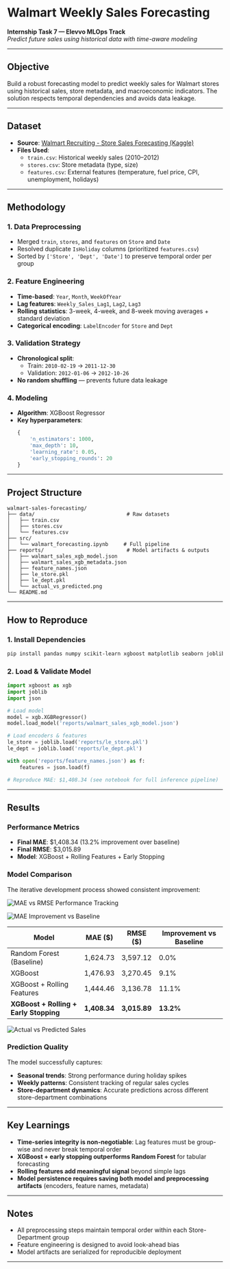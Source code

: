 # Walmart Weekly Sales Forecasting  
**Internship Task 7 — Elevvo MLOps Track**  
*Predict future sales using historical data with time-aware modeling*

---

##  Objective
Build a robust forecasting model to predict weekly sales for Walmart stores using historical sales, store metadata, and macroeconomic indicators. The solution respects temporal dependencies and avoids data leakage.

---

##  Dataset
- **Source**: [Walmart Recruiting - Store Sales Forecasting (Kaggle)](https://www.kaggle.com/c/walmart-recruiting-store-sales-forecasting)
- **Files Used**:
  - `train.csv`: Historical weekly sales (2010–2012)
  - `stores.csv`: Store metadata (type, size)
  - `features.csv`: External features (temperature, fuel price, CPI, unemployment, holidays)

---

##  Methodology

### 1. **Data Preprocessing**
- Merged `train`, `stores`, and `features` on `Store` and `Date`
- Resolved duplicate `IsHoliday` columns (prioritized `features.csv`)
- Sorted by `['Store', 'Dept', 'Date']` to preserve temporal order per group

### 2. **Feature Engineering**
- **Time-based**: `Year`, `Month`, `WeekOfYear`
- **Lag features**: `Weekly_Sales_Lag1`, `Lag2`, `Lag3`
- **Rolling statistics**: 3-week, 4-week, and 8-week moving averages + standard deviation
- **Categorical encoding**: `LabelEncoder` for `Store` and `Dept`

### 3. **Validation Strategy**
- **Chronological split**:
  - Train: `2010-02-19` → `2011-12-30`
  - Validation: `2012-01-06` → `2012-10-26`
- **No random shuffling** — prevents future data leakage

### 4. **Modeling**
- **Algorithm**: XGBoost Regressor
- **Key hyperparameters**:
  ```python
  {
      'n_estimators': 1000,
      'max_depth': 10,
      'learning_rate': 0.05,
      'early_stopping_rounds': 20
  }
  ```

---

##  Project Structure

```
walmart-sales-forecasting/
├── data/                              # Raw datasets
│   ├── train.csv
│   ├── stores.csv
│   └── features.csv
├── src/
│   └── walmart_forecasting.ipynb     # Full pipeline
├── reports/                           # Model artifacts & outputs
│   ├── walmart_sales_xgb_model.json
│   ├── walmart_sales_xgb_metadata.json
│   ├── feature_names.json
│   ├── le_store.pkl
│   ├── le_dept.pkl
│   └── actual_vs_predicted.png
└── README.md
```

---

##  How to Reproduce

### 1. Install Dependencies
```bash
pip install pandas numpy scikit-learn xgboost matplotlib seaborn joblib
```

### 2. Load & Validate Model
```python
import xgboost as xgb
import joblib
import json

# Load model
model = xgb.XGBRegressor()
model.load_model('reports/walmart_sales_xgb_model.json')

# Load encoders & features
le_store = joblib.load('reports/le_store.pkl')
le_dept = joblib.load('reports/le_dept.pkl')

with open('reports/feature_names.json') as f:
    features = json.load(f)

# Reproduce MAE: $1,408.34 (see notebook for full inference pipeline)
```

---

##  Results

### Performance Metrics
- **Final MAE**: $1,408.34 (13.2% improvement over baseline)
- **Final RMSE**: $3,015.89
- **Model**: XGBoost + Rolling Features + Early Stopping

### Model Comparison
The iterative development process showed consistent improvement:

![MAE vs RMSE Performance Tracking](../reports/MAE_vs_RMSE_performance_tracking.png)

![MAE Improvement vs Baseline](../reports/MAE_Improvement_vs_Baseline.png)

| Model | MAE ($) | RMSE ($) | Improvement vs Baseline |
|-------|---------|----------|------------------------|
| Random Forest (Baseline) | 1,624.73 | 3,597.12 | 0.0% |
| XGBoost | 1,476.93 | 3,270.45 | 9.1% |
| XGBoost + Rolling Features | 1,444.46 | 3,136.78 | 11.1% |
| **XGBoost + Rolling + Early Stopping** | **1,408.34** | **3,015.89** | **13.2%** |

![Actual vs Predicted Sales](../reports/actual_vs_predicted.png)

### Prediction Quality
The model successfully captures:
- **Seasonal trends**: Strong performance during holiday spikes
- **Weekly patterns**: Consistent tracking of regular sales cycles
- **Store-department dynamics**: Accurate predictions across different store-department combinations

---

##  Key Learnings
- **Time-series integrity is non-negotiable**: Lag features must be group-wise and never break temporal order
- **XGBoost + early stopping outperforms Random Forest** for tabular forecasting
- **Rolling features add meaningful signal** beyond simple lags
- **Model persistence requires saving both model and preprocessing artifacts** (encoders, feature names, metadata)

---

##  Notes
- All preprocessing steps maintain temporal order within each Store-Department group
- Feature engineering is designed to avoid look-ahead bias
- Model artifacts are serialized for reproducible deployment

---

